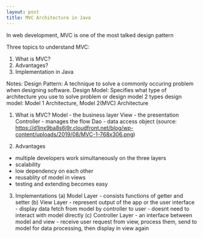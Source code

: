 ```yaml
---
layout: post
title: MVC Architecture in Java
---
```


In web development, MVC is one of the most talked design pattern

Three topics to understand MVC:
1. What is MVC?
2. Advantages?
3. Implementation in Java

Notes:
Design Pattern: A technique to solve a commonly occuring problem when designing software.
Design Model: Specifies what type of architecture you use to solve problem or design model
2 types design model: Model 1 Architecture, Model 2(MVC) Architecture

1. What is MVC?
Model - the business layer
View - the presentation
Controller - manages the flow
Dao - data access object
(source: https://d1jnx9ba8s6j9r.cloudfront.net/blog/wp-content/uploads/2019/08/MVC-1-768x306.png)

2. Advantages
- multiple developers work simultaneously on the three layers
- scalability
- low dependency on each other
- reusablity of model in views
- testing and extending becomes easy

3. Implementations
(a) Model Layer - consists functions of getter and setter
(b) View Layer - represent output of the app or the user interface
               - display data fetch from model by controller to user
               - doesnt need to interact with model directly
(c) Controller Layer - an interface between model and view
                     - receive user request from view, process them, send to model for data processing, then display in view again
